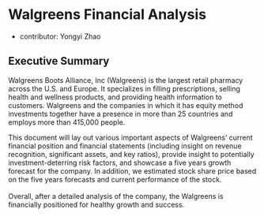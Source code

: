 # Walgreens Financial Analysis
* contributor: Yongyi Zhao

## Executive Summary
<p>
Walgreens Boots Alliance, Inc (Walgreens) is the largest retail pharmacy across the U.S. and Europe. It specializes in filling prescriptions, selling health and wellness products, and providing health information to customers. Walgreens and the companies in which it has equity method investments together have a presence in more than 25 countries and employs more than 415,000 people.
 </p>
 
 <p>
This document will lay out various important aspects of Walgreens’ current financial position and financial statements (including insight on revenue recognition, significant assets, and key ratios), provide insight to potentially investment-deterring risk factors, and showcase a five years growth forecast for the company. In addition, we estimated stock share price based on the five years forecasts and current performance of the stock. <br/> <br/>
Overall, after a detailed analysis of the company, the Walgreens is financially positioned for healthy growth and success.

</p>
